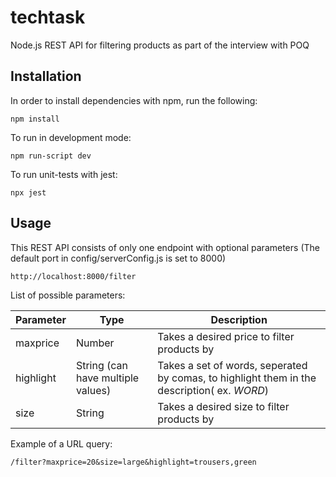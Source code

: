 # techtask
Node.js REST API for filtering products as part of the interview with POQ

## Installation

In order to install dependencies with npm, run the following:

```
npm install
```

To run in development mode:

```
npm run-script dev
```

To run unit-tests with jest:

```
npx jest
```

## Usage

This REST API consists of only one endpoint with optional parameters (The default port in config/serverConfig.js is set to 8000)

```
http://localhost:8000/filter
```

List of possible parameters:

Parameter | Type | Description
--------- | ---------- | -----------
maxprice | Number | Takes a desired price to filter products by
highlight | String (can have multiple values) |  Takes a set of words, seperated by comas, to highlight them in the description( ex. <em>WORD</em>)
size | String | Takes a desired size to filter products by

Example of a URL query:

```
/filter?maxprice=20&size=large&highlight=trousers,green
```
